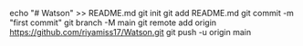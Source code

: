 echo "# Watson" >> README.md
git init
git add README.md
git commit -m "first commit"
git branch -M main
git remote add origin https://github.com/riyamiss17/Watson.git
git push -u origin main
